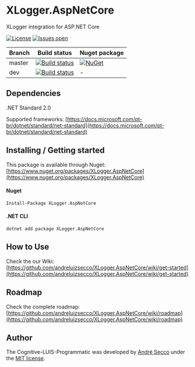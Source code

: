 # XLogger.AspNetCore
XLogger integration for ASP.NET Core

[![License](https://img.shields.io/github/license/andreluizsecco/XLogger.AspNetCore.svg)](LICENSE)
[![Issues open](https://img.shields.io/github/issues/andreluizsecco/XLogger.AspNetCore.svg)](https://github.com/andreluizsecco/XLogger.AspNetCore/issues)

Branch | Build status | Nuget package
-------|-------|--------------
master | [![Build status](https://ci.appveyor.com/api/projects/status/w6h0muuen6vp5hpb/branch/master?svg=true)](https://ci.appveyor.com/project/andreluizsecco/xlogger-aspnetcore-drvdy/branch/master)|[![NuGet](https://img.shields.io/nuget/v/XLogger.AspNetCore.svg?style=flat-square&label=nuget)](https://www.nuget.org/packages/XLogger.AspNetCore/)
dev | [![Build status](https://ci.appveyor.com/api/projects/status/4321ltc9ncb52r49/branch/dev?svg=true)](https://ci.appveyor.com/project/andreluizsecco/xlogger-aspnetcore/branch/dev)|-

## Dependencies
.NET Standard 2.0

Supported frameworks: [https://docs.microsoft.com/pt-br/dotnet/standard/net-standard](https://docs.microsoft.com/pt-br/dotnet/standard/net-standard)

## Installing / Getting started

This package is available through Nuget: [https://www.nuget.org/packages/XLogger.AspNetCore](https://www.nuget.org/packages/XLogger.AspNetCore)

#### Nuget
```
Install-Package XLogger.AspNetCore
```

#### .NET CLI
```
dotnet add package XLogger.AspNetCore
```
## How to Use

Check the our Wiki: [https://github.com/andreluizsecco/XLogger.AspNetCore/wiki/get-started](https://github.com/andreluizsecco/XLogger.AspNetCore/wiki/get-started)

## Roadmap

Check the complete roadmap: [https://github.com/andreluizsecco/XLogger.AspNetCore/wiki/roadmap](https://github.com/andreluizsecco/XLogger.AspNetCore/wiki/roadmap)

## Author

The Cognitive-LUIS-Programmatic was developed by [André Secco](http://andresecco.com.br) under the [MIT license](LICENSE).
